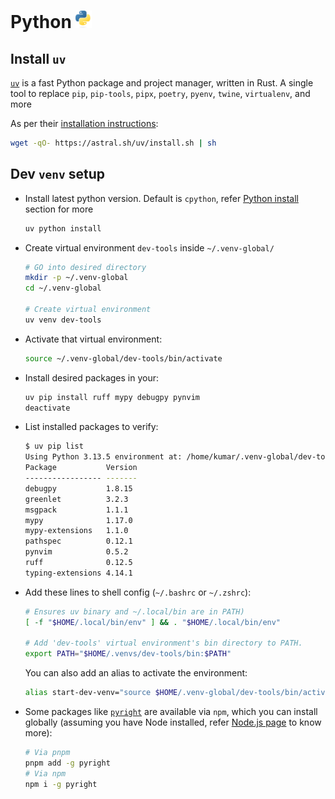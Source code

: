 # Python <img alt="NeoVim" src="../assets/python.svg" height="28">

## Install `uv`

[`uv`](https://docs.astral.sh/uv/) is a fast Python package and project manager, written in Rust. A single tool to replace `pip`, `pip-tools`, `pipx`, `poetry`, `pyenv`, `twine`, `virtualenv`, and more

As per their [installation instructions](https://docs.astral.sh/uv/getting-started/installation/):

```sh
wget -qO- https://astral.sh/uv/install.sh | sh
```

## Dev `venv` setup

- Install latest python version. Default is `cpython`, refer [Python install](https://docs.astral.sh/uv/guides/install-python/) section for more

  ```sh
  uv python install
  ```

- Create virtual environment `dev-tools` inside `~/.venv-global/`

  ```sh
  # GO into desired directory
  mkdir -p ~/.venv-global
  cd ~/.venv-global

  # Create virtual environment
  uv venv dev-tools
  ```

- Activate that virtual environment:

  ```sh
  source ~/.venv-global/dev-tools/bin/activate
  ```

- Install desired packages in your:

  ```sh
  uv pip install ruff mypy debugpy pynvim
  deactivate
  ```

- List installed packages to verify:

  ```sh
  $ uv pip list
  Using Python 3.13.5 environment at: /home/kumar/.venv-global/dev-tools
  Package           Version
  ----------------- -------
  debugpy           1.8.15
  greenlet          3.2.3
  msgpack           1.1.1
  mypy              1.17.0
  mypy-extensions   1.1.0
  pathspec          0.12.1
  pynvim            0.5.2
  ruff              0.12.5
  typing-extensions 4.14.1
  ```

- Add these lines to shell config (`~/.bashrc` or `~/.zshrc`):

  ```sh
  # Ensures uv binary and ~/.local/bin are in PATH)
  [ -f "$HOME/.local/bin/env" ] && . "$HOME/.local/bin/env"

  # Add 'dev-tools' virtual environment's bin directory to PATH.
  export PATH="$HOME/.venvs/dev-tools/bin:$PATH"
  ```

  You can also add an alias to activate the environment:

  ```sh
  alias start-dev-venv="source $HOME/.venv-global/dev-tools/bin/activate"
  ```

- Some packages like [`pyright`](https://microsoft.github.io/pyright) are available via `npm`, which you can install globally (assuming you have Node installed, refer [Node.js page](../NodeJs/README.md) to know more):

  ```sh
  # Via pnpm
  pnpm add -g pyright
  # Via npm
  npm i -g pyright
  ```
